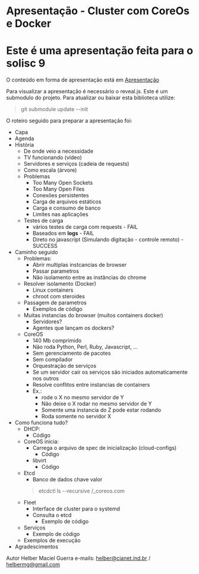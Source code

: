 Apresentação - Cluster com CoreOs e Docker
==========================================

# Este é uma apresentação feita para o solisc 9

O conteúdo em forma de apresentação está em [Apresentação](reveal.js/index.html)

Para visualizar a apresentação é necessário o reveal.js.
Este é um submodulo do projeto.
Para atualizar ou baixar esta biblioteca utilize:
> git submodule update --init

O roteiro seguido para preparar a apresentação foi:

- Capa
- Agenda
- História
    - De onde veio a necessidade
    - TV funcionando (vídeo)
    - Servidores e serviços (cadeia de requests)
    - Como escala (árvore)
    - Problemas
        - Too Many Open Sockets
        - Too Many Open Files
        - Conexões persistentes
        - Carga de arquivos estáticos
        - Carga e consumo de banco
        - Limites nas aplicações
    - Testes de carga
        - vários testes de carga com requests - FAIL
        - Baseados em **logs** - FAIL
        - Direto no javascript (Simulando digitação - controle remoto) - SUCCESS
- Caminho seguido
    - Problemas:
        - Abrir multiplas instcancias de browser
        - Passar parametros
        - Não isolamento entre as instâncias do chrome
    - Resolver isolamento (Docker)
        - Linux containers
        - chroot com steroides
    - Passagem de parametros
        - Exemplos de código
    - Muitas instancias do browser (muitos containers docker)
        - Servidores?
        - Agentes que lançam os dockers?
    - CoreOS
        - 140 Mb comprimido
        - Não roda Python, Perl, Ruby, Javascript, ...
        - Sem gerenciamento de pacotes
        - Sem compilador
        - Orquestração de serviços
        - Se um servidor cair os serviços são iniciados automaticamente nos outros
        - Resolve conflitos entre instancias de containers
        - Ex.:
            - rode o X no mesmo servidor de Y
            - Não deixe o X rodar no mesmo servidor de Y
            - Somente uma instancia do Z pode estar rodando
            - Roda somente no servidor X
- Como funciona tudo?
    - DHCP:
        - Código
    - CoreOS inicia:
        - Carrega o arquivo de spec de inicialização (cloud-configs)
            - Código
        - libvirt
            - Código
    - Etcd
        - Banco de dados chave valor
        >etcdctl ls --recursive /_coreos.com
    - Fleet
        - Interface de cluster para o systemd
        - Consulta o etcd
            - Exemplo de código
    - Serviços
        - Exemplo de código
    - Exemplos de execução
- Agradescimentos

Autor Helber Maciel Guerra
e-mails: helber@cianet.ind.br / helbermg@gmail.com

